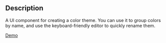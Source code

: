 ## Description

A UI component for creating a color theme. You can use it to group colors by name, and use the keyboard-friendly editor to quickly rename them.

[Demo](https://melted-powder.surge.sh/)
